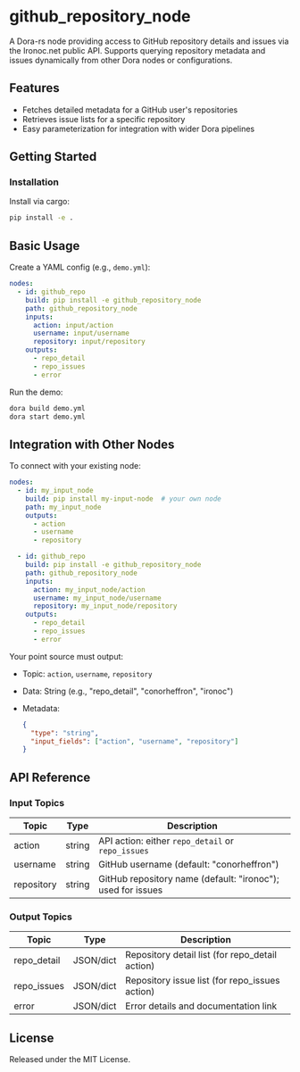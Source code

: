 # github_repository_node

A Dora-rs node providing access to GitHub repository details and issues via the Ironoc.net public API. Supports querying repository metadata and issues dynamically from other Dora nodes or configurations.

## Features
- Fetches detailed metadata for a GitHub user's repositories
- Retrieves issue lists for a specific repository
- Easy parameterization for integration with wider Dora pipelines

## Getting Started

### Installation
Install via cargo:
```bash
pip install -e .
```

## Basic Usage

Create a YAML config (e.g., `demo.yml`):

```yaml
nodes:
  - id: github_repo
    build: pip install -e github_repository_node
    path: github_repository_node
    inputs:
      action: input/action
      username: input/username
      repository: input/repository
    outputs:
      - repo_detail
      - repo_issues
      - error
```

Run the demo:

```bash
dora build demo.yml
dora start demo.yml
```


## Integration with Other Nodes

To connect with your existing node:

```yaml
nodes:
  - id: my_input_node
    build: pip install my-input-node  # your own node
    path: my_input_node
    outputs:
      - action
      - username
      - repository

  - id: github_repo
    build: pip install -e github_repository_node
    path: github_repository_node
    inputs:
      action: my_input_node/action
      username: my_input_node/username
      repository: my_input_node/repository
    outputs:
      - repo_detail
      - repo_issues
      - error
```

Your point source must output:

* Topic: `action`, `username`, `repository`
* Data: String (e.g., "repo_detail", "conorheffron", "ironoc")
* Metadata:

  ```json
  {
    "type": "string",
    "input_fields": ["action", "username", "repository"]
  }
  ```

## API Reference

### Input Topics

| Topic      | Type   | Description                                                  |
| ---------- | ------ | ----------------------------------------------------------- |
| action     | string | API action: either `repo_detail` or `repo_issues`           |
| username   | string | GitHub username (default: "conorheffron")                  |
| repository | string | GitHub repository name (default: "ironoc"); used for issues |

### Output Topics

| Topic       | Type           | Description                                    |
| ----------- | -------------- | ---------------------------------------------- |
| repo_detail | JSON/dict      | Repository detail list (for repo_detail action) |
| repo_issues | JSON/dict      | Repository issue list (for repo_issues action)  |
| error       | JSON/dict      | Error details and documentation link            |


## License

Released under the MIT License.

